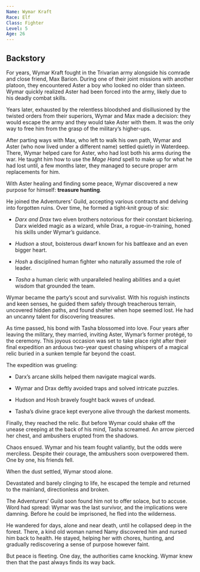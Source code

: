 ```yaml
---
Name: Wymar Kraft
Race: Elf
Class: Fighter
Level: 5
Age: 26
---
```

## Backstory

For years, Wymar Kraft fought in the Trivarian army alongside his comrade and close friend, Max Barion. During one of their joint missions with another platoon, they encountered Aster a boy who looked no older than sixteen. Wymar quickly realized Aster had been forced into the army, likely due to his deadly combat skills.

  

Years later, exhausted by the relentless bloodshed and disillusioned by the twisted orders from their superiors, Wymar and Max made a decision: they would escape the army and they would take Aster with them. It was the only way to free him from the grasp of the military’s higher-ups.

  

After parting ways with Max, who left to walk his own path, Wymar and Aster (who now lived under a different name) settled quietly in Waterdeep. There, Wymar helped care for Aster, who had lost both his arms during the war. He taught him how to use the _Mage Hand_ spell to make up for what he had lost until, a few months later, they managed to secure proper arm replacements for him.

  

With Aster healing and finding some peace, Wymar discovered a new purpose for himself: **treasure hunting**.

He joined the Adventurers’ Guild, accepting various contracts and delving into forgotten ruins. Over time, he formed a tight-knit group of six:

- *Darx and Drax*  two elven brothers notorious for their constant bickering. Darx wielded magic as a wizard, while Drax, a rogue-in-training, honed his skills under Wymar’s guidance.

- ⁠*Hudson*  a stout, boisterous dwarf known for his battleaxe and an even bigger heart.

- *Hosh*  a disciplined human fighter who naturally assumed the role of leader.

- ⁠*Tasha*  a human cleric with unparalleled healing abilities and a quiet wisdom that grounded the team.

Wymar became the party’s scout and survivalist. With his roguish instincts and keen senses, he guided them safely through treacherous terrain, uncovered hidden paths, and found shelter when hope seemed lost. He had an uncanny talent for discovering treasures.

As time passed, his bond with Tasha blossomed into love. Four years after leaving the military, they married, inviting Aster, Wymar’s former protégé, to the ceremony. This joyous occasion was set to take place right after their final expedition an arduous two-year quest chasing whispers of a magical relic buried in a sunken temple far beyond the coast.

The expedition was grueling:

- ⁠Darx’s arcane skills helped them navigate magical wards.

- ⁠Wymar and Drax deftly avoided traps and solved intricate puzzles.

- Hudson and Hosh bravely fought back waves of undead.

- Tasha’s divine grace kept everyone alive through the darkest moments.

Finally, they reached the relic. But before Wymar could shake off the unease creeping at the back of his mind, Tasha screamed. An arrow pierced her chest, and ambushers erupted from the shadows.

Chaos ensued. Wymar and his team fought valiantly, but the odds were merciless. Despite their courage, the ambushers soon overpowered them. One by one, his friends fell.

When the dust settled, Wymar stood alone.

Devastated and barely clinging to life, he escaped the temple and returned to the mainland, directionless and broken.

The Adventurers’ Guild soon found him not to offer solace, but to accuse. Word had spread: Wymar was the last survivor, and the implications were damning. Before he could be imprisoned, he fled into the wilderness.

He wandered for days, alone and near death, until he collapsed deep in the forest. There, a kind old woman named Namy discovered him and nursed him back to health. He stayed, helping her with chores, hunting, and gradually rediscovering a sense of purpose however faint.

But peace is fleeting. One day, the authorities came knocking. Wymar knew then that the past always finds its way back.